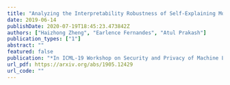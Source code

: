 ```yaml
---
title: "Analyzing the Interpretability Robustness of Self-Explaining Models"
date: 2019-06-14
publishDate: 2020-07-19T18:45:23.473842Z
authors: ["Haizhong Zheng", "Earlence Fernandes", "Atul Prakash"]
publication_types: ["1"]
abstract: ""
featured: false
publication: "*In ICML-19 Workshop on Security and Privacy of Machine Learning*"
url_pdf: https://arxiv.org/abs/1905.12429
url_code: ""
---
```



